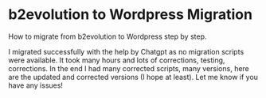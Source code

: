 # b2evolution to Wordpress Migration
How to migrate from b2evolution to Wordpress step by step. 

I migrated successfully with the help by Chatgpt as no migration scripts were available. It took many hours and lots of corrections, testing, corrections. In the end I had many corrected scripts, many versions, here are the updated and corrected versions (I hope at least). Let me know if you have any issues!
